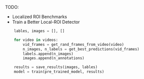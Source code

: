 TODO:
- Localized ROI Benchmarks
- Train a Better Local-ROI Detector

``` python
    lables, images = [], []

    for video in videos:
        vid_frames = get_rand_frames_from_video(video)
        n_images, n_labels = get_best_predictions(vid_frames)
        labels.append(n_images)
        images.append(n_annotations)

    results = save_results(images, lables)
    model = train(pre_trained_model, results)
```